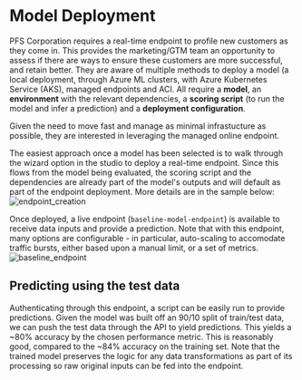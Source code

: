 # Model Deployment
PFS Corporation requires a real-time endpoint to profile new customers as they come in. This provides the
marketing/GTM team an opportunity to assess if there are ways to ensure these customers are more successful,
and retain better. They are aware of multiple methods to deploy a model (a local deployment, through Azure ML
clusters, with Azure Kubernetes Service (AKS), managed endpoints and ACI. All require a **model**, an
**environment** with the relevant dependencies, a **scoring script** (to run the model and infer a prediction)
and a **deployment configuration**. 

Given the need to move fast and manage as minimal infrastucture as possible, they are interested in leveraging
the managed online endpoint.

The easiest approach once a model has been selected is to walk through the wizard option in the studio to
deploy a real-time endpoint. Since this flows from the model being evaluated, the scoring script and the dependencies are already part of
the model's outputs and will default as part of the endpoint deployment. More details are in the sample below:
![endpoint_creation](./gifs/endpoint_creation.gif)

Once deployed, a live endpoint (`baseline-model-endpoint`) is available to receive data inputs and provide a prediction. Note that with
this endpoint, many options are configurable - in particular, auto-scaling to accomodate traffic bursts,
either based upon a manual limit, or a set of metrics.
![baseline_endpoint](./imgs/baseline_endpoint.jpg)

## Predicting using the test data
Authenticating through this endpoint, a script can be easily run to provide predictions. Given the model was
built off an 90/10 split of train/test data, we can push the test data through the API to yield predictions.
This yields a ~80% accuracy by the chosen performance metric. This is reasonably good, compared to the
~84% accuracy on the training set. Note that the trained model preserves the logic for any data
transformations as part of its processing so raw original inputs can be fed into the endpoint.
<GIF view>
